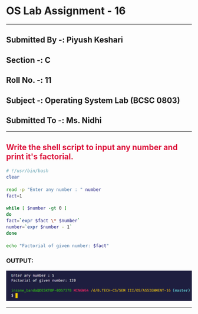 # **OS Lab Assignment - 16**

------

## **Submitted By -:  Piyush Keshari**
## **Section  -:  C**
## **Roll No. -:  11**
## **Subject  -:  Operating System Lab (BCSC 0803)**
## **Submitted To -:  Ms. Nidhi**

------

## <span style="color:crimson">Write the shell script to input any number and print it's factorial.</span>

```bash
# !/usr/bin/bash
clear

read -p "Enter any number : " number
fact=1

while [ $number -gt 0 ]
do
fact=`expr $fact \* $number`
number=`expr $number - 1`
done

echo "Factorial of given number: $fact"
```



### **OUTPUT:**

![](./output.png)

------
